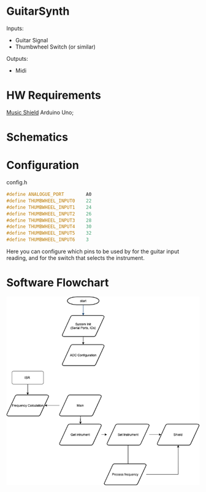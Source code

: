 # GuitarSynth

Inputs:
  - Guitar Signal
  - Thumbwheel Switch (or similar)
 
Outputs: 
  - Midi
 
# HW Requirements
  [Music Shield](https://www.sparkfun.com/tutorials/302)
  Arduino Uno;
  
# Schematics

# Configuration
config.h
```cpp
#define ANALOGUE_PORT        A0
#define THUMBWHEEL_INPUT0    22
#define THUMBWHEEL_INPUT1    24
#define THUMBWHEEL_INPUT2    26
#define THUMBWHEEL_INPUT3    28
#define THUMBWHEEL_INPUT4    30
#define THUMBWHEEL_INPUT5    32
#define THUMBWHEEL_INPUT6    3
```

Here you can configure which pins to be used by for the guitar input reading, and for the switch that selects the instrument.

# Software Flowchart
![flowchart](images/Flow_chart.png)


